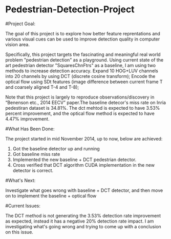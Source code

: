 # Pedestrian-Detection-Project



#Project Goal:

The goal of this project is to explore how better feature reprentations and various visual cues can be used to improve detection quality in computer vision area.

Specifically, this project targets the fascinating and meaningful real world problem "pedestrian detection" as a playground. Using current state of the art pedestrian detector "SquaresChnFtrs" as a baseline, I am using two methods to increase detection accuracy. Expand 10 HOG+LUV channels into 20 channels by using DCT (discrete cosine transform); Encode the optical flow using SDt features (image difference between current frame T and coarsely aligned T-4 and T-8); 


Note that this project is largely to reproduce observations/discovery in “Benenson etc., 2014 EECV” paper.The baseline detecor's miss rate on Inria pedestiran dataset is 34.81%. The dct mehtod is expected to have 3.53% percent improvement, and the optical flow method is expected to have 4.47% improvement. 



#What Has Been Done:

The project started in mid November 2014, up to now, below are achieved:

1. Got the baseline detector up and running
2. Got baseline  miss rate
3. Implemented the new baseline + DCT pedestrian detector. 
5. Cross verified that DCT algorithm CUDA implementation in the new detector is correct.


#What's Next:

Investigate what goes wrong with baseline + DCT detector, and then move on to implement the baseline + optical flow 

#Current Issues:

The DCT method is not generating the 3.53% detection rate improvement as expected, instead it has a negative 20% detection rate impact. I am investigating what's going wrong and trying to come up with a conclusion on this issue.
